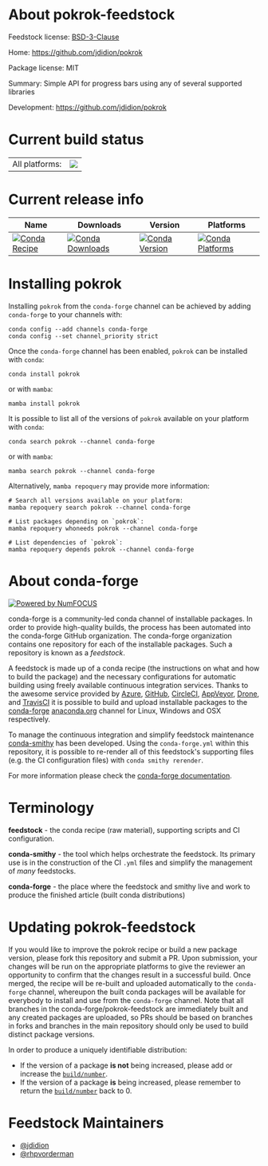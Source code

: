 About pokrok-feedstock
======================

Feedstock license: [BSD-3-Clause](https://github.com/conda-forge/pokrok-feedstock/blob/main/LICENSE.txt)

Home: https://github.com/jdidion/pokrok

Package license: MIT

Summary: Simple API for progress bars using any of several supported libraries

Development: https://github.com/jdidion/pokrok

Current build status
====================


<table><tr><td>All platforms:</td>
    <td>
      <a href="https://dev.azure.com/conda-forge/feedstock-builds/_build/latest?definitionId=10390&branchName=main">
        <img src="https://dev.azure.com/conda-forge/feedstock-builds/_apis/build/status/pokrok-feedstock?branchName=main">
      </a>
    </td>
  </tr>
</table>

Current release info
====================

| Name | Downloads | Version | Platforms |
| --- | --- | --- | --- |
| [![Conda Recipe](https://img.shields.io/badge/recipe-pokrok-green.svg)](https://anaconda.org/conda-forge/pokrok) | [![Conda Downloads](https://img.shields.io/conda/dn/conda-forge/pokrok.svg)](https://anaconda.org/conda-forge/pokrok) | [![Conda Version](https://img.shields.io/conda/vn/conda-forge/pokrok.svg)](https://anaconda.org/conda-forge/pokrok) | [![Conda Platforms](https://img.shields.io/conda/pn/conda-forge/pokrok.svg)](https://anaconda.org/conda-forge/pokrok) |

Installing pokrok
=================

Installing `pokrok` from the `conda-forge` channel can be achieved by adding `conda-forge` to your channels with:

```
conda config --add channels conda-forge
conda config --set channel_priority strict
```

Once the `conda-forge` channel has been enabled, `pokrok` can be installed with `conda`:

```
conda install pokrok
```

or with `mamba`:

```
mamba install pokrok
```

It is possible to list all of the versions of `pokrok` available on your platform with `conda`:

```
conda search pokrok --channel conda-forge
```

or with `mamba`:

```
mamba search pokrok --channel conda-forge
```

Alternatively, `mamba repoquery` may provide more information:

```
# Search all versions available on your platform:
mamba repoquery search pokrok --channel conda-forge

# List packages depending on `pokrok`:
mamba repoquery whoneeds pokrok --channel conda-forge

# List dependencies of `pokrok`:
mamba repoquery depends pokrok --channel conda-forge
```


About conda-forge
=================

[![Powered by
NumFOCUS](https://img.shields.io/badge/powered%20by-NumFOCUS-orange.svg?style=flat&colorA=E1523D&colorB=007D8A)](https://numfocus.org)

conda-forge is a community-led conda channel of installable packages.
In order to provide high-quality builds, the process has been automated into the
conda-forge GitHub organization. The conda-forge organization contains one repository
for each of the installable packages. Such a repository is known as a *feedstock*.

A feedstock is made up of a conda recipe (the instructions on what and how to build
the package) and the necessary configurations for automatic building using freely
available continuous integration services. Thanks to the awesome service provided by
[Azure](https://azure.microsoft.com/en-us/services/devops/), [GitHub](https://github.com/),
[CircleCI](https://circleci.com/), [AppVeyor](https://www.appveyor.com/),
[Drone](https://cloud.drone.io/welcome), and [TravisCI](https://travis-ci.com/)
it is possible to build and upload installable packages to the
[conda-forge](https://anaconda.org/conda-forge) [anaconda.org](https://anaconda.org/)
channel for Linux, Windows and OSX respectively.

To manage the continuous integration and simplify feedstock maintenance
[conda-smithy](https://github.com/conda-forge/conda-smithy) has been developed.
Using the ``conda-forge.yml`` within this repository, it is possible to re-render all of
this feedstock's supporting files (e.g. the CI configuration files) with ``conda smithy rerender``.

For more information please check the [conda-forge documentation](https://conda-forge.org/docs/).

Terminology
===========

**feedstock** - the conda recipe (raw material), supporting scripts and CI configuration.

**conda-smithy** - the tool which helps orchestrate the feedstock.
                   Its primary use is in the construction of the CI ``.yml`` files
                   and simplify the management of *many* feedstocks.

**conda-forge** - the place where the feedstock and smithy live and work to
                  produce the finished article (built conda distributions)


Updating pokrok-feedstock
=========================

If you would like to improve the pokrok recipe or build a new
package version, please fork this repository and submit a PR. Upon submission,
your changes will be run on the appropriate platforms to give the reviewer an
opportunity to confirm that the changes result in a successful build. Once
merged, the recipe will be re-built and uploaded automatically to the
`conda-forge` channel, whereupon the built conda packages will be available for
everybody to install and use from the `conda-forge` channel.
Note that all branches in the conda-forge/pokrok-feedstock are
immediately built and any created packages are uploaded, so PRs should be based
on branches in forks and branches in the main repository should only be used to
build distinct package versions.

In order to produce a uniquely identifiable distribution:
 * If the version of a package **is not** being increased, please add or increase
   the [``build/number``](https://docs.conda.io/projects/conda-build/en/latest/resources/define-metadata.html#build-number-and-string).
 * If the version of a package **is** being increased, please remember to return
   the [``build/number``](https://docs.conda.io/projects/conda-build/en/latest/resources/define-metadata.html#build-number-and-string)
   back to 0.

Feedstock Maintainers
=====================

* [@jdidion](https://github.com/jdidion/)
* [@rhpvorderman](https://github.com/rhpvorderman/)

